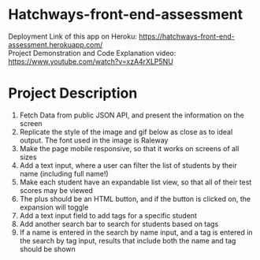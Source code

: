 # Hatchways-front-end-assessment

Deployment Link of this app on Heroku: https://hatchways-front-end-assessment.herokuapp.com/
<br/>
Project Demonstration and Code Explanation video: https://www.youtube.com/watch?v=xzA4rXLP5NU

# Project Description <br/>
1. Fetch Data from public JSON API, and present the information on the screen
2. Replicate the style of the image and gif below as close as to ideal output. The font used in the image is Raleway
3. Make the page mobile responsive, so that it works on screens of all sizes
4. Add a text input, where a user can filter the list of students by their name (including full name!)
5. Make each student have an expandable list view, so that all of their test scores may be viewed
6. The plus should be an HTML button, and if the button is clicked on, the expansion will toggle
7. Add a text input field to add tags for a specific student
8. Add another search bar to search for students based on tags
9. If a name is entered in the search by name input, and a tag is entered in the search by tag input, results that include both the name and tag should be shown

<br/>

